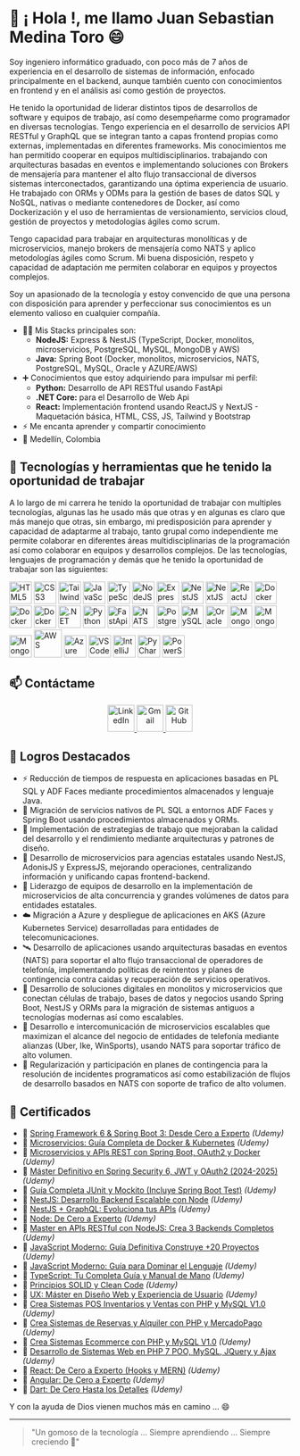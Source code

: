 # 👋 ¡ Hola !, me llamo Juan Sebastian Medina Toro 😄

Soy ingeniero informático graduado, con poco más de 7 años de experiencia en el desarrollo de sistemas de información, enfocado principalmente en el backend, aunque también cuento con conocimientos en frontend y en el análisis así como gestión de proyectos.
 
He tenido la oportunidad de liderar distintos tipos de desarrollos de software y equipos de trabajo, así como desempeñarme como programador en diversas tecnologías. Tengo experiencia en el desarrollo de servicios API RESTful y GraphQL que se integran tanto a capas frontend propias como externas, implementadas en diferentes frameworks. Mis conocimientos me han permitido cooperar en equipos multidisciplinarios. trabajando con arquitecturas basadas en eventos e implementando soluciones con Brokers de mensajería para mantener el alto flujo transaccional de diversos sistemas interconectados, garantizando una óptima experiencia de usuario. He trabajado con ORMs y ODMs para la gestión de bases de datos SQL y NoSQL, nativas o mediante contenedores de Docker, así como Dockerización y el uso de herramientas de versionamiento, servicios cloud, gestión de proyectos y metodologías ágiles como scrum.

Tengo capacidad para trabajar en arquitecturas monolíticas y de microservicios, manejo brokers de mensajería como NATS y aplico metodologías ágiles como Scrum. Mi buena disposición, respeto y capacidad de adaptación me permiten colaborar en equipos y proyectos complejos.

Soy un apasionado de la tecnología y estoy convencido de que una persona con disposición para aprender y perfeccionar sus conocimientos es un elemento valioso en cualquier compañía.

- 🧑‍💻 Mis Stacks principales son:
  - <b>NodeJS:</b> Express & NestJS (TypeScript, Docker, monolitos, microservicios, PostgreSQL, MySQL, MongoDB y AWS)
  - <b>Java:</b> Spring Boot (Docker, monolitos, microservicios, NATS, PostgreSQL, MySQL, Oracle y AZURE/AWS)
- ➕ Conocimientos que estoy adquiriendo para impulsar mi perfil:
  - <b>Python:</b> Desarrollo de API RESTful usando FastApi
  - <b>.NET Core:</b> para el Desarrollo de Web Api
  - <b>React:</b> Implementación frontend usando ReactJS y NextJS - Maquetación básica, HTML, CSS, JS, Tailwind y Bootstrap
- ⚡ Me encanta aprender y compartir conocimiento
- 📍 Medellín, Colombia

## 🚀 Tecnologías y herramientas que he tenido la oportunidad de trabajar
A lo largo de mi carrera he tenido la oportunidad de trabajar con multiples tecnologías, algunas las he usado más que otras y en algunas es claro que más manejo que otras, sin embargo, mi predisposición para aprender y capacidad de adaptarme al trabajo, tanto grupal como independiente me permite colaborar en diferentes áreas multidisciplinarias de la programación así como colaborar en equipos y desarrollos complejos. De las tecnologías, lenguajes de programación y demás que he tenido la oportunidad de trabajar son las siguientes:

<p align="left">
  <!-- HTML5 -->
  <img src="https://cdn.jsdelivr.net/gh/devicons/devicon/icons/html5/html5-original.svg" alt="HTML5" width="40" height="40"/>
  <!-- CSS3 -->
  <img src="https://cdn.jsdelivr.net/gh/devicons/devicon/icons/css3/css3-original.svg" alt="CSS3" width="40" height="40"/>
  <!-- TailwindCSS -->
  <img src="https://upload.wikimedia.org/wikipedia/commons/d/d5/Tailwind_CSS_Logo.svg" alt="TailwindCSS" width="40" height="40"/>
  <!-- JavaScript -->
  <img src="https://cdn.jsdelivr.net/gh/devicons/devicon/icons/javascript/javascript-original.svg" alt="JavaScript" width="40" height="40"/>
  <!-- TypeScript -->
  <img src="https://cdn.jsdelivr.net/gh/devicons/devicon/icons/typescript/typescript-original.svg" alt="TypeScript" width="40" height="40"/>
  <!-- NodeJS -->
  <img src="https://cdn.jsdelivr.net/gh/devicons/devicon/icons/nodejs/nodejs-original.svg" alt="NodeJS" width="40" height="40"/>
  <!-- ExpressJS -->
  <img src="https://www.peanutsquare.com/wp-content/uploads/2024/04/Express.png" width="40" height="40" alt="ExpressJS"/>
  <!-- NestJS -->
  <img src="https://nestjs.com/img/logo-small.svg" alt="NestJS" width="40" height="40"/>
  <!-- NextJS -->
  <img src="https://cdn.jsdelivr.net/gh/devicons/devicon/icons/nextjs/nextjs-original.svg" alt="NextJS" width="40" height="40"/>
  <!-- ReactJS -->
  <img src="https://cdn.jsdelivr.net/gh/devicons/devicon/icons/react/react-original.svg" alt="ReactJS" width="40" height="40"/>
  <!-- Docker -->
  <img src="https://cdn.jsdelivr.net/gh/devicons/devicon/icons/docker/docker-original.svg" alt="Docker" width="40" height="40"/>
  <!-- Java -->
  <img src="https://www.manualweb.net/img/logos/java.png" alt="Docker" width="40" height="40"/>
  <!-- Spring Boot -->
  <img src="https://www.contentside.com/wp-content/uploads/2015/01/spring-boot-logo.png" alt="Docker" width="40" height="40"/>
  <!-- .NET -->
  <img src="https://cdn.jsdelivr.net/gh/devicons/devicon/icons/dotnetcore/dotnetcore-original.svg" alt=".NET" width="40" height="40"/>
  <!-- Python -->
  <img src="https://cdn.jsdelivr.net/gh/devicons/devicon/icons/python/python-original.svg" alt="Python" width="40" height="40"/>
  <!-- Python FastApi -->
  <img src="https://svgmix.com/uploads/skillicons/151df7-fastapi.svg" alt="FastApi" width="40" height="40"/>
  <!-- NATS -->
  <img src="https://nats.io/img/nats-icon-color.svg" alt="NATS" width="40" height="40"/>
  <!-- PostgreSQL -->
  <img src="https://cdn.jsdelivr.net/gh/devicons/devicon/icons/postgresql/postgresql-original.svg" alt="PostgreSQL" width="40" height="40"/>
  <!-- MySQL -->
  <img src="https://cdn.jsdelivr.net/gh/devicons/devicon/icons/mysql/mysql-original.svg" alt="MySQL" width="40" height="40"/>
  <!-- Oracle -->
  <img src="https://cdn.jsdelivr.net/gh/devicons/devicon/icons/oracle/oracle-original.svg" alt="Oracle" width="40" height="40"/>
  <!-- MongoDB -->
  <img src="https://cdn.jsdelivr.net/gh/devicons/devicon/icons/mongodb/mongodb-original.svg" alt="MongoDB" width="40" height="40"/>
  <!-- TypeORM -->
  <img src="https://vectorseek.com/wp-content/uploads/2024/07/TypeORM-Logo-Vector-Logo-Vector.svg--300x271.png" alt="MongoDB" width="40" height="40"/>
  <!-- PrismaORM -->
  <img src="https://img.icons8.com/?size=512&id=zJh5Gyrd6ZKu&format=png" alt="MongoDB" width="40" height="40"/>
  <!-- AWS -->
  <img src="https://tesslogs.com/wp-content/uploads/2024/10/Amazon-Web-Services-AWS-Logo.png" width="50" height="50" alt="AWS"/>
  <!-- Azure DevOps -->
  <img src="https://cdn.jsdelivr.net/gh/devicons/devicon/icons/azuredevops/azuredevops-original.svg" alt="Azure DevOps" width="40" height="40"/>
  <!-- Editor Visual Studio Code -->
  <img src="https://cdn.jsdelivr.net/gh/devicons/devicon/icons/vscode/vscode-original.svg" alt="VSCode" width="40" height="40"/>
  <!-- Editor IntelliJ -->
  <img src="https://cdn.jsdelivr.net/gh/devicons/devicon/icons/intellij/intellij-original.svg" alt="IntelliJ" width="40" height="40"/>
  <!-- Editor Visual PyCharm -->
  <img src="https://cdn.jsdelivr.net/gh/devicons/devicon/icons/pycharm/pycharm-original.svg" alt="PyCharm" width="40" height="40"/>
  <!-- Editor Visual Studio Code -->
  <img src="https://cdn.jsdelivr.net/gh/devicons/devicon/icons/powershell/powershell-original.svg" alt="PowerShell" width="40" height="40"/>
</p>

<h2>📫 Contáctame</h2>

<p align="center">
  <a href="https://www.linkedin.com/in/juan-sebastian-medina-toro-887491249/" target="_blank">
    <img src="https://cdn.jsdelivr.net/gh/devicons/devicon/icons/linkedin/linkedin-original.svg" width="48" height="48" alt="LinkedIn"/>
  </a>
  <a href="mailto:JSebastian19952011@gmail.com" target="_blank">
    <img src="https://cdn.jsdelivr.net/gh/devicons/devicon/icons/google/google-original.svg" width="48" height="48" alt="Gmail"/>
  </a>
  <a href="https://github.com/SebasMedina95" target="_blank">
    <img src="https://upload.wikimedia.org/wikipedia/commons/9/91/Octicons-mark-github.svg" width="48" height="48" alt="GitHub"/>
  </a>
</p>

## 🚀 Logros Destacados

- ⚡ Reducción de tiempos de respuesta en aplicaciones basadas en PL SQL y ADF Faces mediante procedimientos almacenados y lenguaje Java.
- 🔄 Migración de servicios nativos de PL SQL a entornos ADF Faces y Spring Boot usando procedimientos almacenados y ORMs.
- 🧠 Implementación de estrategias de trabajo que mejoraban la calidad del desarrollo y el rendimiento mediante arquitecturas y patrones de diseño.
- 🧩 Desarrollo de microservicios para agencias estatales usando NestJS, AdonisJS y ExpressJS, mejorando operaciones, centralizando información y unificando capas frontend-backend.
- 👥 Liderazgo de equipos de desarrollo en la implementación de microservicios de alta concurrencia y grandes volúmenes de datos para entidades estatales.
- ☁️ Migración a Azure y despliegue de aplicaciones en AKS (Azure Kubernetes Service) desarrolladas para entidades de telecomunicaciones.
- 🛰️ Desarrollo de aplicaciones usando arquitecturas basadas en eventos (NATS) para soportar el alto flujo transaccional de operadores de telefonía, implementando políticas de reintentos y planes de contingencia contra caidas y recuperación de servicios operativos.
- 🔧 Desarrollo de soluciones digitales en monolitos y microservicios que conectan células de trabajo, bases de datos y negocios usando Spring Boot, NestJS y ORMs para la migración de sistemas antiguos a tecnologías modernas así como escalables.
- 🚀 Desarrollo e intercomunicación de microservicios escalables que maximizan el alcance del negocio de entidades de telefonía mediante alianzas (Uber, Ike, WinSports), usando NATS para soportar tráfico de alto volumen.
- 🚀 Regularización y participación en planes de contingencia para la resolución de incidentes programaticos así como estabilización de flujos de desarrollo basados en NATS con soporte de trafico de alto volumen.

## 🏅 Certificados

- 📜 <a href="https://udemy-certificate.s3.amazonaws.com/pdf/UC-27f31dfe-51cf-41e7-96c1-f0a26e286339.pdf" target="_blank">Spring Framework 6 & Spring Boot 3: Desde Cero a Experto</a> _(Udemy)_
- 📜 <a href="https://udemy-certificate.s3.amazonaws.com/pdf/UC-decb58e1-3cf3-46c0-8d9c-eb2ff6f51daa.pdf" target="_blank">Microservicios: Guía Completa de Docker & Kubernetes</a> _(Udemy)_
- 📜 <a href="https://udemy-certificate.s3.amazonaws.com/pdf/UC-33e05934-d253-485f-87e6-80796543982c.pdf" target="_blank">Microservicios y APIs REST con Spring Boot, OAuth2 y Docker</a> _(Udemy)_
- 📜 <a href="https://udemy-certificate.s3.amazonaws.com/pdf/UC-06360624-9dab-4853-a5aa-f632002add44.pdf" target="_blank">Máster Definitivo en Spring Security 6, JWT y OAuth2 (2024-2025)</a> _(Udemy)_
- 📜 <a href="https://udemy-certificate.s3.amazonaws.com/pdf/UC-128d2ab4-4892-4cef-8844-1087b011644a.pdf" target="_blank">Guía Completa JUnit y Mockito (Incluye Spring Boot Test)</a> _(Udemy)_
- 📜 <a href="https://udemy-certificate.s3.amazonaws.com/pdf/UC-c9d20f26-8bc5-49f0-9f88-dc4849e572b3.pdf" target="_blank">NestJS: Desarrollo Backend Escalable con Node</a> _(Udemy)_
- 📜 <a href="https://udemy-certificate.s3.amazonaws.com/pdf/UC-eba6467c-6d7d-40b2-a9b6-da79a91b628a.pdf" target="_blank">NestJS + GraphQL: Evoluciona tus APIs</a> _(Udemy)_
- 📜 <a href="https://udemy-certificate.s3.amazonaws.com/pdf/UC-933d9d43-6d75-4862-9ebc-ccb281cb09a4.pdf" target="_blank">Node: De Cero a Experto</a> _(Udemy)_
- 📜 <a href="https://udemy-certificate.s3.amazonaws.com/pdf/UC-ae57cf1c-5a1a-4cf8-a801-188a09c22efb.pdf" target="_blank">Master en APIs RESTful con NodeJS: Crea 3 Backends Completos</a> _(Udemy)_
- 📜 <a href="https://udemy-certificate.s3.amazonaws.com/pdf/UC-1028e097-a851-4346-be19-fb7e3926e9ac.pdf" target="_blank">JavaScript Moderno: Guía Definitiva Construye +20 Proyectos</a> _(Udemy)_
- 📜 <a href="https://udemy-certificate.s3.amazonaws.com/pdf/UC-2e289177-fccc-421e-be1e-40e75bdee18d.pdf" target="_blank">JavaScript Moderno: Guía para Dominar el Lenguaje</a> _(Udemy)_
- 📜 <a href="https://udemy-certificate.s3.amazonaws.com/pdf/UC-cb93b1f0-3595-4d02-8ea1-4252f5341e81.pdf" target="_blank">TypeScript: Tu Completa Guía y Manual de Mano</a> _(Udemy)_
- 📜 <a href="https://udemy-certificate.s3.amazonaws.com/pdf/UC-dfa3d556-cf29-411d-8fdc-487ab26f7fa7.pdf" target="_blank">Principios SOLID y Clean Code</a> _(Udemy)_
- 📜 <a href="https://udemy-certificate.s3.amazonaws.com/pdf/UC-bbe9e694-055d-4d2c-bf6a-6ee8954f80d7.pdf" target="_blank">UX: Máster en Diseño Web y Experiencia de Usuario</a> _(Udemy)_
- 📜 <a href="https://udemy-certificate.s3.amazonaws.com/pdf/UC-7977f537-bf1c-4587-8a6c-f4069c5e236b.pdf" target="_blank">Crea Sistemas POS Inventarios y Ventas con PHP y MySQL V1.0</a> _(Udemy)_
- 📜 <a href="https://udemy-certificate.s3.amazonaws.com/pdf/UC-93a84a6e-a9e5-4811-bce0-f97b310d91f9.pdf" target="_blank">Crea Sistemas de Reservas y Alquiler con PHP y MercadoPago</a> _(Udemy)_
- 📜 <a href="https://udemy-certificate.s3.amazonaws.com/pdf/UC-8944e861-039e-4f47-8f79-76acc9c5db71.pdf" target="_blank">Crea Sistemas Ecommerce con PHP y MySQL V1.0</a> _(Udemy)_
- 📜 <a href="https://udemy-certificate.s3.amazonaws.com/pdf/UC-LH00T0FN.pdf" target="_blank">Desarrollo de Sistemas Web en PHP 7 POO, MySQL, JQuery y Ajax</a> _(Udemy)_
- 📜 <a href="https://udemy-certificate.s3.amazonaws.com/pdf/UC-0b32a751-b89c-4994-b9ef-9a1b2991fb18.pdf" target="_blank">React: De Cero a Experto (Hooks y MERN)</a> _(Udemy)_
- 📜 <a href="https://udemy-certificate.s3.amazonaws.com/pdf/UC-20d9fd17-3b8c-45dd-827a-001b56f1b705.pdf" target="_blank">Angular: De Cero a Experto</a> _(Udemy)_
- 📜 <a href="https://udemy-certificate.s3.amazonaws.com/pdf/UC-92d8c8d7-6d25-419d-a0d0-683043669cb8.pdf" target="_blank">Dart: De Cero Hasta los Detalles</a> _(Udemy)_

Y con la ayuda de Dios vienen muchos más en camino ... 😄

---
> "Un gomoso de la tecnología ... Siempre aprendiendo ... Siempre creciendo 🚀"
